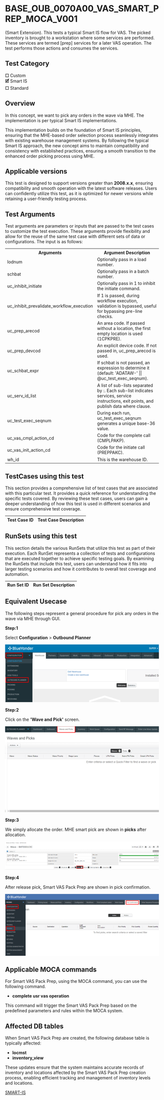 # **BASE_OUB_0070A00_VAS_SMART_PREP_MOCA_V001**


<!-- SMART_DOC_GEN_TEST_DESCR - Start -->
(Smart Extension).  This tests a typical Smart IS flow for VAS.  The picked inventory is brought to a workstation where some services are performed.  These services are termed [prep] services for a later VAS operation.  The test performs those actions and consumes the services.
<!-- SMART_DOC_GEN_TEST_DESCR - End -->

## **Test Category**

**☐** Custom  
**🗹** Smart IS  
**☐** Standard  

## **Overview**

In this concept, we want to pick any orders in the wave via MHE. The implementation is per typical Smart IS implementations.

This implementation builds on the foundation of Smart IS principles, ensuring that the MHE-based order selection process seamlessly integrates with existing warehouse management systems. By following the typical Smart IS approach, the new concept aims to maintain compatibility and consistency with established practices, ensuring a smooth transition to the enhanced order picking process using MHE.

## **Applicable versions**

This test is designed to support versions greater than **2008.x.x**, ensuring compatibility and smooth operation with the latest software releases. Users can confidently utilize this test, as it is optimized for newer versions while retaining a user-friendly testing process.

## **Test Arguments**

Test arguments are parameters or inputs that are passed to the test cases to customize the test execution. These arguments provide flexibility and allow for the reuse of the same test case with different sets of data or configurations. The input is as follows:


<!-- SMART_DOC_GEN_TEST_ARG - Start -->
<table>
<tr><th>Arguments</th><th>Argument Description</th></tr>
<tr><td>lodnum</td><td>Optionally pass in a load number.</td></tr>
<tr><td>schbat</td><td>Optionally pass in a batch number.</td></tr>
<tr><td>uc_inhibit_initiate</td><td>Optionally pass in 1 to inhibit the initiate command.</td></tr>
<tr><td>uc_inhibit_prevalidate_workflow_execution</td><td>If 1 is passed, during workflow execution, validation is bypassed, useful for bypassing pre-line checks.</td></tr>
<tr><td>uc_prep_arecod</td><td>An area code. If passed without a location, the first empty location is used (1CPKPRE).</td></tr>
<tr><td>uc_prep_devcod</td><td>An explicit device code. If not passed in, uc_prep_arecod is used.</td></tr>
<tr><td>uc_schbat_expr</td><td>If schbat is not passed, an expression to determine it (default: 'ADATAW-' || @uc_test_exec_seqnum).</td></tr>
<tr><td>uc_serv_id_list</td><td>A list of sub-lists separated by :. Each sub-list indicates services, service instructions, exit points, and publish data where clause.</td></tr>
<tr><td>uc_test_exec_seqnum</td><td>During each run, uc_test_exec_seqnum generates a unique base-36 value.</td></tr>
<tr><td>uc_vas_cmpl_action_cd</td><td>Code for the complete call (CMPLPAKP).</td></tr>
<tr><td>uc_vas_init_action_cd</td><td>Code for the initiate call (PREPPAKC).</td></tr>
<tr><td>wh_id</td><td>This is the warehouse ID.</td></tr>
</table>
<!-- SMART_DOC_GEN_TEST_ARG - End -->

## **TestCases using this test**

This section provides a comprehensive list of test cases that are associated with this particular test. It provides a quick reference for understanding the specific tests covered. By reviewing these test cases, users can gain a deeper understanding of how this test is used in different scenarios and ensure comprehensive test coverage.


<!-- SMART_DOC_GEN_TEST_CASE_USING_THIS - Start -->
| Test Case ID | Test Case Description |
| ------------ | --------------------- |

<!-- SMART_DOC_GEN_TEST_CASE_USING_THIS - End -->

## **RunSets using this test**

This section details the various RunSets that utilize this test as part of their execution. Each RunSet represents a collection of tests and configurations that are executed together to achieve specific testing goals. By examining the RunSets that include this test, users can understand how it fits into larger testing scenarios and how it contributes to overall test coverage and automation.


<!-- SMART_DOC_GEN_RUN_SET_USING_THIS - Start -->
| Run Set ID | Run Set Description |
| ---------- | ------------------- |

<!-- SMART_DOC_GEN_RUN_SET_USING_THIS - End -->

## **Equivalent Usecase**

The following steps represent a general procedure for pick any orders in the wave via MHE through GUI.

**Step:1**

Select **Configuration** > **Outbound Planner**

![](BASE_OUB_0070A00_VAS_SMART_PREP_MOCA_V001/image1.png)

**Step:2**

Click on the **'Wave and Pick'** screen.

![](BASE_OUB_0070A00_VAS_SMART_PREP_MOCA_V001/image2.png)

**Step:3**

We simply allocate the order. MHE smart pick are shown in **picks** after allocation.

![](BASE_OUB_0070A00_VAS_SMART_PREP_MOCA_V001/image3.png)

**Step:4**

After release pick, Smart VAS Pack Prep are shown in pick confirmation.

![](BASE_OUB_0070A00_VAS_SMART_PREP_MOCA_V001/image4.png)

## **Applicable MOCA commands**

For Smart VAS Pack Prep, using the MOCA command, you can use the following command.

-   **complete usr vas operation**

This command will trigger the Smart VAS Pack Prep based on the predefined parameters and rules within the MOCA system.

## **Affected DB tables**

When Smart VAS Pack Prep are created, the following database table is typically affected:

-   **locmst**
-   **inventory_view**

These updates ensure that the system maintains accurate records of inventory and locations affected by the Smart VAS Pack Prep creation process, enabling efficient tracking and management of inventory levels and locations.


[SMART-IS](https://www.smart-is.pk) 
